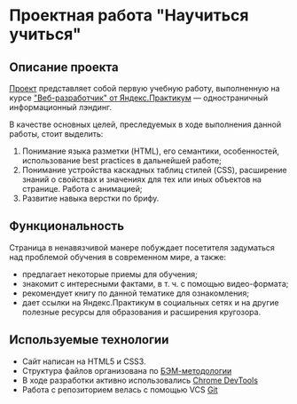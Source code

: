 # Проектная работа "Научиться учиться" 

## Описание проекта

[Проект](https://cosmopolityan.github.io/how-to-learn/) представляет собой первую учебную работу, выполненную на курсе ["Веб-разработчик" от Яндекс.Практикум](https://practicum.yandex.ru/web) — одностраничный информационный лэндинг.

В качестве основных целей, преследуемых в ходе выполнения данной работы, стоит выделить:
1. Понимание языка разметки (HTML), его семантики, особенностей, использование best practices в дальнейшей работе;
2. Понимание устройства каскадных таблиц стилей (CSS), расширение знаний о свойствах и значениях для тех или иных объектов на странице. Работа с анимацией;
3. Развитие навыка верстки по брифу.

## Функциональность

Страница в ненавязчивой манере побуждает посетителя задуматься над проблемой обучения в современном мире, а также:
* предлагает некоторые приемы для обучения;
* знакомит с интересными фактами, в т. ч. с помощью видео-формата;
* рекомендует книгу по данной тематике для ознакомления;
* дает ссылки на Яндекс.Практикум в социальных сетях и на другие полезные ресурсы для образования и расширения кругозора.


## Используемые технологии

* Сайт написан на HTML5 и CSS3.
* Структура файлов организована по [БЭМ-методологии](https://ru.bem.info/)
* В ходе разработки активно использовались [Chrome DevTools](https://developer.chrome.com/docs/devtools/)
* Работа с репозиторием велась с помощью VCS [Git](https://ru.wikipedia.org/wiki/Git)
